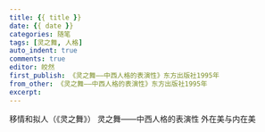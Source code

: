 ```yaml
---
title: {{ title }}
date: {{ date }}
categories: 随笔
tags: [灵之舞, 人格]
auto_indent: true
comments: true
editor: 皎然
first_publish: 《灵之舞——中西人格的表演性》东方出版社1995年
from_other: 《灵之舞——中西人格的表演性》东方出版社1995年
excerpt:
---
```

移情和拟人（《灵之舞》）
灵之舞——中西人格的表演性
外在美与内在美

